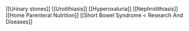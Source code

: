 [[Urinary stones]]
[[Urolithiasis]]
[[Hyperoxaluria]]
[[Nephrolithiasis]]
[[Home Parenteral Nutrition]]
[[Short Bowel Syndrome < Research And Diseases]]
